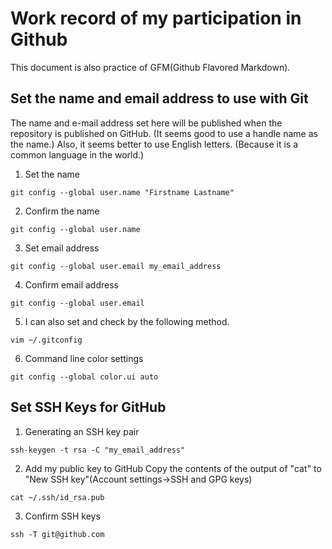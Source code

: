 # Work record of my participation in Github 
This document is also practice of GFM(Github Flavored Markdown).
## Set the name and email address to use with Git
The name and e-mail address set here will be published when the repository is published on GitHub.
(It seems good to use a handle name as the name.)
Also, it seems better to use English letters. (Because it is a common language in the world.) 
1. Set the name
```console
git config --global user.name "Firstname Lastname"
```

2. Confirm the name
```console
git config --global user.name
```

3. Set email address
```console
git config --global user.email my_email_address
```

4. Confirm email address
```console
git config --global user.email
```

5. I can also set and check by the following method.
```console
vim ~/.gitconfig
```

6. Command line color settings
```console
git config --global color.ui auto
```

## Set SSH Keys for GitHub
1. Generating an SSH key pair
```console
ssh-keygen -t rsa -C "my_email_address"
```

2. Add my public key to GitHub
Copy the contents of the output of "cat" to "New SSH key"(Account settings->SSH and GPG keys)
```console
cat ~/.ssh/id_rsa.pub
```

3. Confirm SSH keys
```console
ssh -T git@github.com
```
